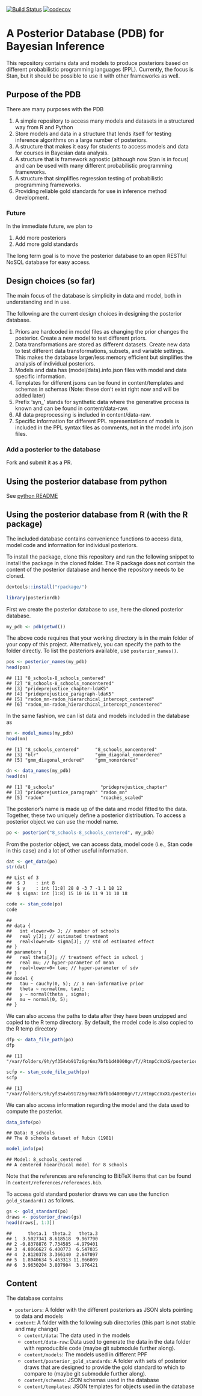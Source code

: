 <!-- README.md is generated from README.Rmd. Please edit that file -->
[![Build
Status](https://travis-ci.org/MansMeg/posteriordb.svg?branch=master)](https://travis-ci.org/MansMeg/posteriordb)
[![codecov](https://codecov.io/gh/MansMeg/posteriordb/branch/master/graph/badge.svg)](https://codecov.io/gh/MansMeg/posteriordb)

A Posterior Database (PDB) for Bayesian Inference
=================================================

This repository contains data and models to produce posteriors based on
different probabilistic programming languages (PPL). Currently, the
focus is Stan, but it should be possible to use it with other frameworks
as well.

Purpose of the PDB
------------------

There are many purposes with the PDB

1.  A simple repository to access many models and datasets in a
    structured way from R and Python
2.  Store models and data in a structure that lends itself for testing
    inference algorithms on a large number of posteriors.
3.  A structure that makes it easy for students to access models and
    data for courses in Bayesian data analysis.
4.  A structure that is framework agnostic (although now Stan is in
    focus) and can be used with many different probabilistic programming
    frameworks.
5.  A structure that simplifies regression testing of probabilistic
    programming frameworks.
6.  Providing reliable gold standards for use in inference method
    development.

### Future

In the immediate future, we plan to

1.  Add more posteriors
2.  Add more gold standards

The long term goal is to move the posterior database to an open RESTful
NoSQL database for easy access.

Design choices (so far)
-----------------------

The main focus of the database is simplicity in data and model, both in
understanding and in use.

The following are the current design choices in designing the posterior
database.

1.  Priors are hardcoded in model files as changing the prior changes
    the posterior. Create a new model to test different priors.
2.  Data transformations are stored as different datasets. Create new
    data to test different data transformations, subsets, and variable
    settings. This makes the database larger/less memory efficient but
    simplifies the analysis of individual posteriors.
3.  Models and data has (model/data).info.json files with model and data
    specific information.
4.  Templates for different jsons can be found in content/templates and
    schemas in schemas (Note: these don’t exist right now and will be
    added later)
5.  Prefix ‘syn\_’ stands for synthetic data where the generative
    process is known and can be found in content/data-raw.
6.  All data preprocessing is included in content/data-raw.
7.  Specific information for different PPL representations of models is
    included in the PPL syntax files as comments, not in the
    model.info.json files.

### Add a posterior to the database

Fork and submit it as a PR.

Using the posterior database from python
----------------------------------------

See [python README](./python/README.md)

Using the posterior database from R (with the R package)
--------------------------------------------------------

The included database contains convenience functions to access data,
model code and information for individual posteriors.

To install the package, clone this repository and run the following
snippet to install the package in the cloned folder. The R package does
not contain the content of the posterior database and hence the
repository needs to be cloned.

``` r
devtools::install("rpackage/")
```

``` r
library(posteriordb)
```

First we create the posterior database to use, here the cloned posterior
database.

``` r
my_pdb <- pdb(getwd())
```

The above code requires that your working directory is in the main
folder of your copy of this project. Alternatively, you can specify the
path to the folder directly. To list the posteriors available, use
`posterior_names()`.

``` r
pos <- posterior_names(my_pdb)
head(pos)
```

    ## [1] "8_schools-8_schools_centered"                     
    ## [2] "8_schools-8_schools_noncentered"                  
    ## [3] "prideprejustice_chapter-ldaK5"                    
    ## [4] "prideprejustice_paragraph-ldaK5"                  
    ## [5] "radon_mn-radon_hierarchical_intercept_centered"   
    ## [6] "radon_mn-radon_hierarchical_intercept_noncentered"

In the same fashion, we can list data and models included in the
database as

``` r
mn <- model_names(my_pdb)
head(mn)
```

    ## [1] "8_schools_centered"      "8_schools_noncentered"  
    ## [3] "blr"                     "gmm_diagonal_nonordered"
    ## [5] "gmm_diagonal_ordered"    "gmm_nonordered"

``` r
dn <- data_names(my_pdb)
head(dn)
```

    ## [1] "8_schools"                 "prideprejustice_chapter"  
    ## [3] "prideprejustice_paragraph" "radon_mn"                 
    ## [5] "radon"                     "roaches_scaled"

The posterior’s name is made up of the data and model fitted to the
data. Together, these two uniquely define a posterior distribution. To
access a posterior object we can use the model name.

``` r
po <- posterior("8_schools-8_schools_centered", my_pdb)
```

From the posterior object, we can access data, model code (i.e., Stan
code in this case) and a lot of other useful information.

``` r
dat <- get_data(po)
str(dat)
```

    ## List of 3
    ##  $ J    : int 8
    ##  $ y    : int [1:8] 28 8 -3 7 -1 1 18 12
    ##  $ sigma: int [1:8] 15 10 16 11 9 11 10 18

``` r
code <- stan_code(po)
code
```

    ## 
    ## data {
    ##   int <lower=0> J; // number of schools
    ##   real y[J]; // estimated treatment
    ##   real<lower=0> sigma[J]; // std of estimated effect
    ## }
    ## parameters {
    ##   real theta[J]; // treatment effect in school j
    ##   real mu; // hyper-parameter of mean
    ##   real<lower=0> tau; // hyper-parameter of sdv
    ## }
    ## model {
    ##   tau ~ cauchy(0, 5); // a non-informative prior
    ##   theta ~ normal(mu, tau);
    ##   y ~ normal(theta , sigma);
    ##   mu ~ normal(0, 5);
    ## }

We can also access the paths to data after they have been unzipped and
copied to the R temp directory. By default, the model code is also
copied to the R temp directory

``` r
dfp <- data_file_path(po)
dfp
```

    ## [1] "/var/folders/9h/yf354vb917z6gr6mz7bfb1d40000gn/T//RtmpCcVxXG/posteriors/data/8_schools.json"

``` r
scfp <- stan_code_file_path(po)
scfp
```

    ## [1] "/var/folders/9h/yf354vb917z6gr6mz7bfb1d40000gn/T//RtmpCcVxXG/posteriors/model_code/stan/8_schools_centered.stan"

We can also access information regarding the model and the data used to
compute the posterior.

``` r
data_info(po)
```

    ## Data: 8_schools
    ## The 8 schools dataset of Rubin (1981)

``` r
model_info(po)
```

    ## Model: 8_schools_centered
    ## A centered hiearchical model for 8 schools

Note that the references are referencing to BibTeX items that can be
found in `content/references/references.bib`.

To access gold standard posterior draws we can use the function
`gold_standard()` as follows.

``` r
gs <- gold_standard(po)
draws <- posterior_draws(gs)
head(draws[, 1:3])
```

    ##      theta.1  theta.2   theta.3
    ## 1  3.5027341 8.618518  9.967790
    ## 2 -0.8378876 7.734585 -4.979401
    ## 3  4.8066627 6.400773  6.547035
    ## 4  2.8120378 3.366140  2.647097
    ## 5  1.8940634 5.463313 11.866009
    ## 6  3.9630204 3.807904  3.976421

Content
-------

The database contains

-   `posteriors`: A folder with the different posteriors as JSON slots
    pointing to data and models
-   `content`: A folder with the following sub directories (this part is
    not stable and may change)
    -   `content/data`: The data used in the models
    -   `content/data-raw`: Data used to generate the data in the data
        folder with reproducible code (maybe git submodule further
        along).
    -   `content/models`: The models used in different PPF
    -   `content/posterior_gold_standards`: A folder with sets of
        posterior draws that are designed to provide the gold standard
        to which to compare to (maybe git submodule further along).
    -   `content/schemas`: JSON schemas used in the database
    -   `content/templates`: JSON templates for objects used in the
        database
